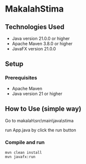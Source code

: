 # MakalahStima

## Technologies Used
- Java version 21.0.0 or higher
- Apache Maven 3.8.0 or higher
- JavaFX version 21.0.0

## Setup
### Prerequisites
- Apache Maven
- Java version 21 or higher

## How to Use (simple way)
<p>Go to makalah\src\main\java\stima</p>
run App.java by click the run button

### Compile and run
```shell
mvn clean install
mvn javafx:run
```